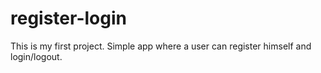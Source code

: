 # register-login
This is my first project. Simple app where a user can register himself and login/logout. 
